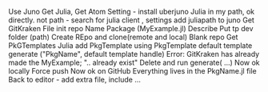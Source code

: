 Use Juno
Get Julia,
Get Atom
Setting - install uberjuno
Julia in my path, ok directly.
not path - search for julia client , settings add juliapath to juno
Get GitKraken
File init repo
Name Package (MyExample.jl)
Describe
Put tp dev folder (path)
Create REpo and clone(remote and local)
Blank repo
Get PkGTemplates
Julia add PkgTemplate
using PkgTemplate
default template
generate ("PkgName", default template handle)
Error: GitKraken has already made the MyExample; ".. already exist"
Delete and run generate( ...) 
Now ok locally
Force push
Now ok on GitHub
Everything lives in the PkgName.jl file
Back to editor - add extra file, include
... 

